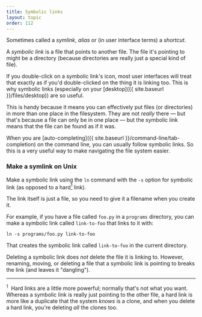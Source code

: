 ```yaml
---
title: Symbolic links
layout: topic
order: 112
---
```


Sometimes called a _symlink_, _alias_ or (in user interface terms) a _shortcut_.

A _symbolic link_ is a file that points to another file. The file it's pointing
to might be a directory (because directories are really just a special kind of
file).

If you double-click on a symbolic link's icon, most user interfaces will treat
that exactly as if you'd double-clicked on the thing it is linking too. This is
why symbolic links (especially on your
[desktop]({{ site.baseurl }}/files/desktop)) are so useful.

This is handy because it means you can effectively put files (or directories)
in more than one place in the filesystem. They are not _really_ there — 
but that's because a file can only be in one place — but the symbolic link
means that the file can be found as if it was.

When you are [auto-completing]({{ site.baseurl }}/command-line/tab-completion)
on the command line, you can usually follow symbolic links. So this is a very
useful way to make navigating the file system easier.

### Make a symlink on Unix

Make a symbolic link using the `ln` command with the `-s` option for symbolic
link (as opposed to a hard<a href="#footnote-1"><sup>1</sup></a> link).

The link itself is just a file, so you need to give it a filename when you
create it.

For example, if you have a file called `foo.py` in a `programs` directory, 
you can make a symbolic link called `link-to-foo` that links to it with:

    ln -s programs/foo.py link-to-foo

That creates the symbolic link called `link-to-foo` in the current directory.

Deleting a symbolic link does _not_ delete the file it is linking to. However,
renaming, moving, or deleting a file that a symbolic link is pointing to breaks
the link (and leaves it "dangling").


---

<sup id="footnote-1">1</sup>&nbsp;
Hard links are a little more powerful; normally that's not what you want.
Whereas a symbolic link is really just pointing to the other file, a hard link
is more like a duplicate that the system _knows_ is a clone, and when you delete
a hard link, you're deleting _all_ the clones too.


